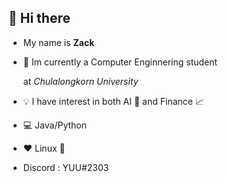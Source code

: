 ## 👋 Hi there
- My name is **Zack**

- 📕 Im currently a Computer Enginnering student

    at *Chulalongkorn University* 
 
 - 💡 I have interest in both AI 🤖 and Finance 📈
 
 - 💻 Java/Python
 
 - ❤ Linux 🐧

 - Discord : YUU#2303
<!---
entangle2giraffe/entangle2giraffe is a ✨ special ✨ repository because its `README.md` (this file) appears on your GitHub profile.
You can click the Preview link to take a look at your changes.
--->
